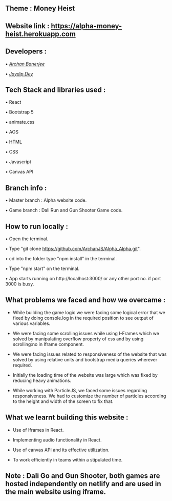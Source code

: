 
## Theme : Money Heist

## Website link : https://alpha-money-heist.herokuapp.com

## Developers :
• [_Archan Banerjee_](https://www.github.com/ArchanJS)

• [_Jaydip Dey_](https://www.github.com/jaydip1235)

## Tech Stack and libraries used :

 • React

 • Bootstrap 5

 • animate.css

 • AOS

 • HTML

 • CSS

 • Javascript

 • Canvas API

##
## Branch info :
 • Master branch : Alpha website code.

 • Game branch : Dali Run and Gun Shooter Game code. 
 
 ##

## How to run locally :
• Open the terminal.

• Type "git clone https://github.com/ArchanJS/Alpha_Alpha.git".

• cd into the folder type "npm install" in the terminal.

• Type "npm start" on the terminal.

• App starts running on http://localhost:3000/ or any other port no. if port 3000 is busy.

##

## What problems we faced and how we overcame :
 * While building the game logic we were facing some logical error that we fixed by doing console.log in the required position to see output of various variables.
 
 * We were facing some scrolling issues while using I-Frames which we solved by manipulating overflow property of css and by using scrolling:no in Iframe component.
  
 * We were facing issues related to responsiveness of the website that was solved by using relative units and bootstrap media queries wherever required.

 * Initially the loading time of the website was large which was fixed by reducing heavy animations.

 * While working with ParticleJS, we faced some issues regarding responsiveness. We had to customize the number of particles according to the height and width of the screen to fix that.

###

## What we learnt building this website :

* Use of Iframes in React.

* Implementing audio functionality in React.

* Use of canvas API and its effective utilization.

* To work efficiently in teams within a stipulated time.

##

## Note : Dali Go and Gun Shooter, both games are hosted independently on netlify and are used in the main website using iframe.